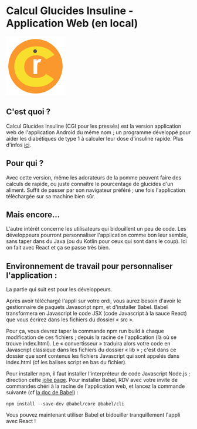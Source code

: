 # Calcul Glucides Insuline - Application Web (en local)
![Logo](./img/logo.png  "Calcul Glucides Insuline")

## C'est quoi ?
Calcul Glucides Insuline (CGI pour les pressés) est la version application web de l'application Android du même nom ; un programme développé pour aider les diabétiques de type 1 à calculer leur dose d'insuline rapide. Plus d'infos [ici](https://github.com/Exnov/Calcul-Glucides-Insuline-App-Android/blob/main/README.md).

## Pour qui ?
Avec cette version, même les adorateurs de la pomme peuvent faire des calculs de rapide, ou juste connaître le pourcentage de glucides d'un aliment. Suffit de passer par son navigateur préféré ; une fois l'application téléchargée sur sa machine bien sûr. 

## Mais encore...
L'autre intérêt concerne les utilisateurs qui bidouillent un peu de code. Les développeurs pourront personnaliser l'application comme bon leur semble, sans taper dans du Java (ou du Kotlin pour ceux qui sont dans le coup). Ici on fait avec React et ça se passe très bien.

## Environnement de travail pour personnaliser l'application :
La partie qui suit est pour les développeurs.

Après avoir téléchargé l'appli sur votre ordi, vous aurez besoin d'avoir le gestionnaire de paquets Javascript npm, et d'installer Babel. Babel transformera en Javascript le code JSX (code Javascript à la sauce React) que vous écrirez dans les fichiers du dossier « src ». 

Pour ça, vous devrez taper la commande npm run build à chaque modification de ces fichiers ; depuis la racine de l'application (là où se trouve index.html). Le « convertisseur » traduira alors votre code en Javascript classique dans les fichiers du dossier « lib » ; c'est dans ce dossier que sont contenus les fichiers Javascript qui sont appelés dans index.html (cf les balises script en bas du fichier).

Pour installer npm, il faut installer l'interpréteur de code Javascript Node.js ; direction cette [jolie page](https://nodejs.org/en/download/). Pour installer Babel, RDV avec votre invite de commandes chéri à la racine de l'application web, et lancez la commande suivante (cf [la doc de Babel](https://babeljs.io/setup#installation)) :
```
npm install --save-dev @babel/core @babel/cli 
```

Vous pouvez maintenant utiliser Babel et bidouiller tranquillement l'appli avec React !
